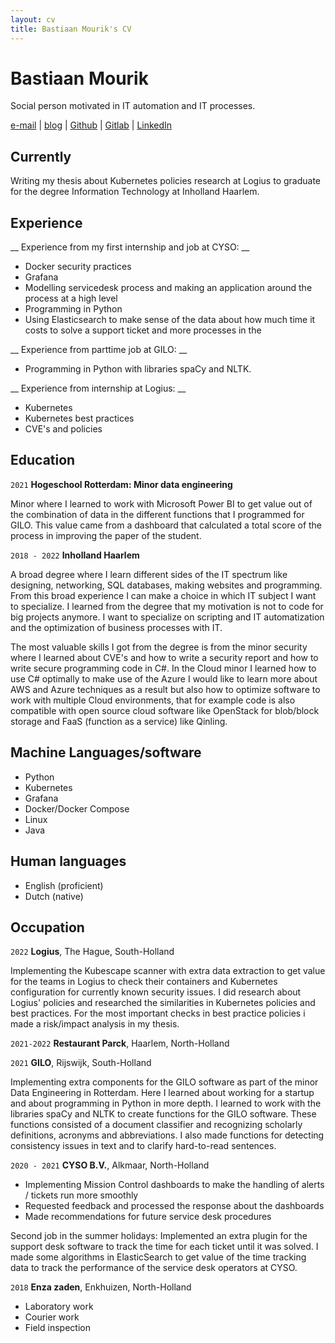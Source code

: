 ```yaml
---
layout: cv
title: Bastiaan Mourik's CV
---
```

# Bastiaan Mourik
Social person motivated in IT automation and IT processes.


<div id="webaddress">
<a href="mailto:me@bastiaa.nl">e-mail</a>
| <a href="https://bastiaa.nl">blog</a>
| <a href="https://github.com/bchm">Github</a>
| <a href="https://gitlab.com/bchm">Gitlab</a>
| <a href="https://www.linkedin.com/in/mourik/">LinkedIn</a>
</div>

## Currently

Writing my thesis about Kubernetes policies research at Logius to graduate for the degree Information Technology at Inholland Haarlem.

## Experience

__ Experience from my first internship and job at CYSO: __
- Docker security practices
- Grafana
- Modelling servicedesk process and making an application around the process at a high level
- Programming in Python
- Using Elasticsearch to make sense of the data about how much time it costs to solve a support ticket and more processes in the 

__ Experience from parttime job at GILO: __
- Programming in Python with libraries spaCy and NLTK.

__ Experience from internship at Logius: __
- Kubernetes
- Kubernetes best practices
- CVE's and policies

## Education

`2021`
__Hogeschool Rotterdam: Minor data engineering__

Minor where I learned to work with Microsoft Power BI to get value out of the combination of data in the different functions that I programmed for GILO. This value came from a dashboard that calculated a total score of the process in improving the paper of the student.

`2018 - 2022`
__Inholland Haarlem__

A broad degree where I learn different sides of the IT spectrum like designing, networking, SQL databases, making websites and programming. From this broad experience I can make a choice in which IT subject I want to specialize. I learned from the degree that my motivation is not to code for big projects anymore. I want to specialize on scripting and IT automatization and the optimization of business processes with IT.

The most valuable skills I got from the degree is from the minor security where I learned about CVE's and how to write a security report and how to write secure programming code in C#. In the Cloud minor I learned how to use C# optimally to make use of the Azure
I would like to learn more about AWS and Azure techniques as a result but also how to optimize software to work with multiple Cloud environments, that for example code is also compatible with open source cloud software like OpenStack for blob/block storage and FaaS (function as a service) like Qinling.



## Machine Languages/software

- Python
- Kubernetes
- Grafana
- Docker/Docker Compose
- Linux
- Java

## Human languages

- English (proficient)
- Dutch (native)


## Occupation

`2022`
__Logius__, The Hague, South-Holland

Implementing the Kubescape scanner with extra data extraction to get value for the teams in Logius to check their containers and Kubernetes configuration for currently known security issues. I did research about Logius' policies and researched the similarities in Kubernetes policies and best practices. For the most important checks in best practice policies i made a risk/impact analysis in my thesis.

`2021-2022`
__Restaurant Parck__, Haarlem, North-Holland

`2021`
__GILO__, Rijswijk, South-Holland

Implementing extra components for the GILO software as part of the minor Data Engineering in Rotterdam. Here I learned about working for a startup and about programming in Python in more depth. I learned to work with the libraries spaCy and NLTK to create functions for the GILO software. These functions consisted of a document classifier and recognizing scholarly definitions, acronyms and abbreviations. I also made functions for detecting consistency issues in text and to clarify hard-to-read sentences.

`2020 - 2021`
__CYSO B.V.__, Alkmaar, North-Holland

- Implementing Mission Control dashboards to make the handling of alerts / tickets run more smoothly
- Requested feedback and processed the response about the dashboards
- Made recommendations for future service desk procedures

Second job in the summer holidays:
Implemented an extra plugin for the support desk software to track the time for each ticket until it was solved. I made some algorithms in ElasticSearch to get value of the time tracking data to track the performance of the service desk operators at CYSO.

`2018`
__Enza zaden__, Enkhuizen, North-Holland

- Laboratory work
- Courier work
- Field inspection

<!-- ### Footer

Last updated: May 2022 -->


